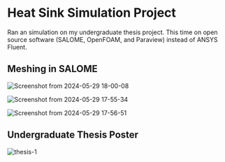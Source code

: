 # Heat Sink Simulation Project
Ran an simulation on my undergraduate thesis project. This time on open source software (SALOME, OpenFOAM, and Paraview) instead of ANSYS Fluent.

## Meshing in SALOME

![Screenshot from 2024-05-29 18-00-08](https://github.com/HanChenyue/Heat_Sink_Simulation/assets/112244877/43e530c9-14f1-4e1e-be58-250711b1a439)

![Screenshot from 2024-05-29 17-55-34](https://github.com/HanChenyue/Heat_Sink_Simulation/assets/112244877/e65f8c48-a16b-4ecb-a08e-e51c724df6b4)

![Screenshot from 2024-05-29 17-56-51](https://github.com/HanChenyue/Heat_Sink_Simulation/assets/112244877/d5658b51-86cd-4ec9-a118-39872808749d)

## Undergraduate Thesis Poster
![thesis-1](https://github.com/HanChenyue/Heat_Sink_Simulation/assets/112244877/8f37c9e7-dcbe-4ffd-b205-4137823db0df)

